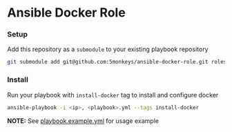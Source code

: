 # Ansible Docker Role

### Setup
Add this repository as a `submodule` to your existing playbook repository
``` sh
git submodule add git@github.com:5monkeys/ansible-docker-role.git roles/docker
```

### Install
Run your playbook with `install-docker` tag to install and configure docker
``` sh
ansible-playbook -i <ip>, <playbook>.yml --tags install-docker
```

**NOTE:** See [playbook.example.yml](https://github.com/5monkeys/ansible-docker-role/blob/ce/playbook.example.yml) for usage example
